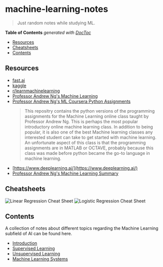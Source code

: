 # machine-learning-notes

> Just random notes while studying ML.

<!-- START doctoc generated TOC please keep comment here to allow auto update -->
<!-- DON'T EDIT THIS SECTION, INSTEAD RE-RUN doctoc TO UPDATE -->
**Table of Contents**  *generated with [DocToc](https://github.com/thlorenz/doctoc)*

- [Resources](#resources)
- [Cheatsheets](#cheatsheets)
- [Contents](#contents)

<!-- END doctoc generated TOC please keep comment here to allow auto update -->

## Resources

- [fast.ai](https://www.fast.ai/)
- [kaggle](https://www.kaggle.com/)
- [r/learnmachinelearning](https://www.reddit.com/r/learnmachinelearning)
- [Professor Andrew Ng's Machine Learning](https://www.coursera.org/learn/machine-learning)
- [Professor Andrew Ng's ML Coursera Python Assignments](https://github.com/dibgerge/ml-coursera-python-assignments)
    > This repositry contains the python versions of the programming assignments for the Machine Learning online class taught by Professor Andrew Ng. This is perhaps the most popular introductory online machine learning class. In addition to being popular, it is also one of the best Machine learning classes any interested student can take to get started with machine learning. An unfortunate aspect of this class is that the programming assignments are in MATLAB or OCTAVE, probably because this class was made before python became the go-to language in machine learning.
- [https://www.deeplearning.ai/](https://www.deeplearning.ai/)
- [Professor Andrew Ng's Machine Learning Summary](https://www.holehouse.org/mlclass/)

## Cheatsheets

![Linear Regression Cheat Sheet](https://miro.medium.com/max/1000/1*PZ3TTZZIT1wlqyt05TpZBg.png)
![Logistic Regression Cheat Sheet](https://miro.medium.com/max/1000/1*YNmikbD5k_reqBF1QytErQ.png)

## Contents

A collection of notes about different topics regarding the Machine Learning subfield of AI can be found here.

- [Introduction](https://github.com/rmolinamir/machine-learning-notes/tree/main/docs/#what-is-machine-learning)
- [Supervised Learning](https://github.com/rmolinamir/machine-learning-notes/tree/main/docs/1-supervised-learning#supervised-learning)
- [Unsupervised Learning](https://github.com/rmolinamir/machine-learning-notes/tree/main/docs/2-unsupervised-learning#unsupervised-learning)
- [Machine Learning Systems](https://github.com/rmolinamir/machine-learning-notes/tree/main/docs/3-machine-learning-systems#machine-learning-systems)
